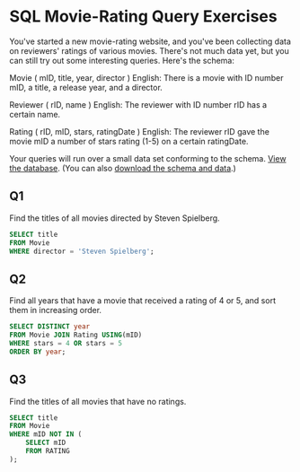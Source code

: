 #  SQL Movie-Rating Query Exercises

You've started a new movie-rating website, and you've been collecting data on reviewers' ratings of various movies. There's not much data yet, but you can still try out some interesting queries. Here's the schema:

Movie ( mID, title, year, director )
English: There is a movie with ID number mID, a title, a release year, and a director.

Reviewer ( rID, name )
English: The reviewer with ID number rID has a certain name.

Rating ( rID, mID, stars, ratingDate )
English: The reviewer rID gave the movie mID a number of stars rating (1-5) on a certain ratingDate.

Your queries will run over a small data set conforming to the schema. [View the database](https://lagunita.stanford.edu/c4x/DB/SQL/asset/moviedata.html). (You can also [download the schema and data](https://s3-us-west-2.amazonaws.com/prod-c2g/db/Winter2013/files/rating.sql).)

## Q1

Find the titles of all movies directed by Steven Spielberg.

```sql
SELECT title
FROM Movie
WHERE director = 'Steven Spielberg';
```

## Q2

Find all years that have a movie that received a rating of 4 or 5, and sort them in increasing order.

```sql
SELECT DISTINCT year
FROM Movie JOIN Rating USING(mID)
WHERE stars = 4 OR stars = 5
ORDER BY year;
```

## Q3

Find the titles of all movies that have no ratings.

```sql
SELECT title
FROM Movie
WHERE mID NOT IN (
    SELECT mID
    FROM RATING
);
```